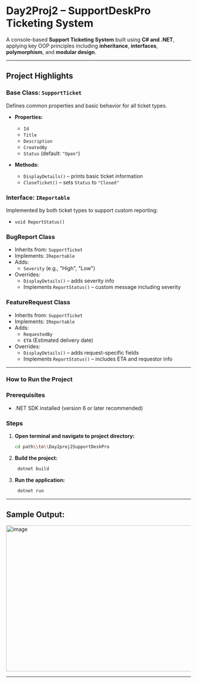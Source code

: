 # Day2Proj2 – SupportDeskPro Ticketing System

A console-based **Support Ticketing System** built using **C# and .NET**, applying key OOP principles including **inheritance**, **interfaces**, **polymorphism**, and **modular design**.

---

##  Project Highlights

###  Base Class: `SupportTicket`

Defines common properties and basic behavior for all ticket types.

- **Properties:**
  - `Id`
  - `Title`
  - `Description`
  - `CreatedBy`
  - `Status` (default: `"Open"`)

- **Methods:**
  - `DisplayDetails()` – prints basic ticket information
  - `CloseTicket()` – sets `Status` to `"Closed"`


### Interface: `IReportable`

Implemented by both ticket types to support custom reporting:

- `void ReportStatus()`


### BugReport Class
- Inherits from: `SupportTicket`
- Implements: `IReportable`
- Adds:
  - `Severity` (e.g., "High", "Low")
- Overrides:
  - `DisplayDetails()` – adds severity info
  - Implements `ReportStatus()` – custom message including severity

###  FeatureRequest Class
- Inherits from: `SupportTicket`
- Implements: `IReportable`
- Adds:
  - `RequestedBy`
  - `ETA` (Estimated delivery date)
- Overrides:
  - `DisplayDetails()` – adds request-specific fields
  - Implements `ReportStatus()` – includes ETA and requestor info

---
### How to Run the Project

### Prerequisites

- .NET SDK installed (version 6 or later recommended)

###  Steps

1. **Open terminal and navigate to project directory:**

   ```bash
   cd path\\to\\Day2proj2SupportDeskPro

2. **Build the project:**

   ```bash
    dotnet build
2. **Run the application:**

   ```bash
    dotnet run

---
## Sample Output:


<img width="584" height="398" alt="image" src="https://github.com/user-attachments/assets/bc4cec34-f0b1-436b-a0be-a601b0a15397" />


 ---
